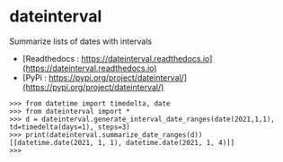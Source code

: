 # dateinterval
Summarize lists of dates with intervals

* [Readthedocs : https://dateinterval.readthedocs.io](https://dateinterval.readthedocs.io)
* [PyPi : https://pypi.org/project/dateinterval/](https://pypi.org/project/dateinterval/)

```
>>> from datetime import timedelta, date
>>> from dateinterval import *
>>> d = dateinterval.generate_interval_date_ranges(date(2021,1,1), td=timedelta(days=1), steps=3)
>>> print(dateinterval.summarize_date_ranges(d))
[[datetime.date(2021, 1, 1), datetime.date(2021, 1, 4)]]
>>>
```